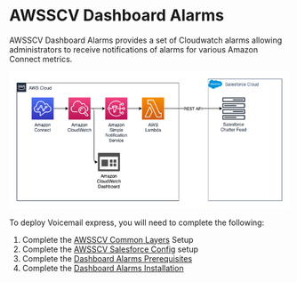 # AWSSCV Dashboard Alarms
AWSSCV Dashboard Alarms provides a set of Cloudwatch alarms allowing administrators to receive notifications of alarms for various Amazon Connect metrics.

![Dashboard Alarms Architecture](Docs/Architecture.png)

To deploy Voicemail express, you will need to complete the following:
1. Complete the [AWSSCV Common Layers](../../Common/AWSSCV-CommonLayers/readme.md) Setup
2. Complete the [AWSSCV Salesforce Config](../../Common/AWSSCV-SalesforceConfig/readme.md) setup
3. Complete the [Dashboard Alarms Prerequisites](Docs/dashboard_alarms_prerequisites.md)
4. Complete the [Dashboard Alarms Installation](Docs/dashboard_alarms_installation_instructions.md)